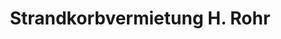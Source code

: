 ---
title: "Strandkorbvermietung H. Rohr"
url: /dahme/strandkorbvermietung-h-rohr/
shop: Reisebüro
---